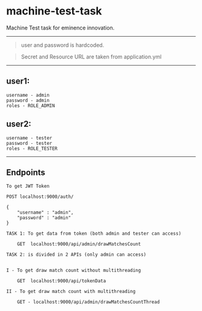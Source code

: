 # machine-test-task
Machine Test task for eminence innovation.

--------------------------------------------------------------

> user and password is hardcoded.

> Secret and Resource URL are taken from application.yml

_______________________________________________________________

## user1: 
    username - admin
    password - admin
    roles - ROLE_ADMIN

## user2:
    username - tester
    password - tester
    roles - ROLE_TESTER

--------------------------------------------------------------


## Endpoints

```body
To get JWT Token

POST localhost:9000/auth/
    
{
    "username" : "admin",
    "password" : "admin"
}
```

```body
TASK 1: To get data from token (both admin and tester can access)

    GET  localhost:9000/api/admin/drawMatchesCount
```

```body
TASK 2: is divided in 2 APIs (only admin can access)


I - To get draw match count without multithreading

    GET  localhost:9000/api/tokenData

II - To get draw match count with multithreading

    GET - localhost:9000/api/admin/drawMatchesCountThread

```




    

